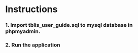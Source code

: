 # Instructions

### 1. Import tblis_user_guide.sql to mysql database in phpmyadmin.
### 2. Run the application
